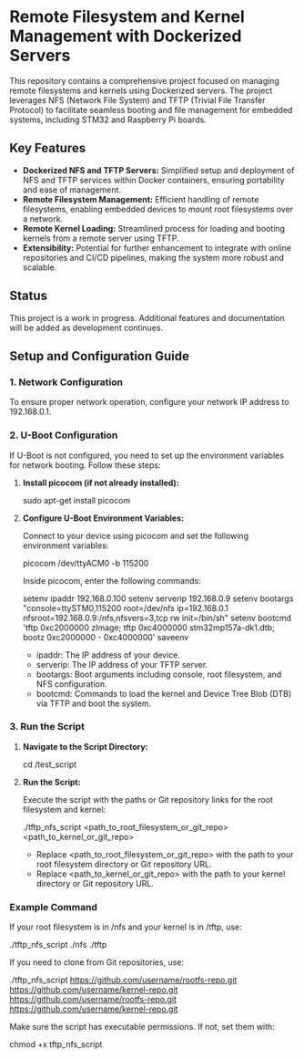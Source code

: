 # Remote Filesystem and Kernel Management with Dockerized Servers

This repository contains a comprehensive project focused on managing remote filesystems and kernels using Dockerized servers. The project leverages NFS (Network File System) and TFTP (Trivial File Transfer Protocol) to facilitate seamless booting and file management for embedded systems, including STM32 and Raspberry Pi boards.

## Key Features
- **Dockerized NFS and TFTP Servers:** Simplified setup and deployment of NFS and TFTP services within Docker containers, ensuring portability and ease of management.
- **Remote Filesystem Management:** Efficient handling of remote filesystems, enabling embedded devices to mount root filesystems over a network.
- **Remote Kernel Loading:** Streamlined process for loading and booting kernels from a remote server using TFTP.
- **Extensibility:** Potential for further enhancement to integrate with online repositories and CI/CD pipelines, making the system more robust and scalable.

## Status
This project is a work in progress. Additional features and documentation will be added as development continues.


## Setup and Configuration Guide

### 1. **Network Configuration**

To ensure proper network operation, configure your network IP address to 192.168.0.1.

### 2. **U-Boot Configuration**

If U-Boot is not configured, you need to set up the environment variables for network booting. Follow these steps:

1. **Install picocom (if not already installed):**

   
   sudo apt-get install picocom



2. **Configure U-Boot Environment Variables:**

   Connect to your device using picocom and set the following environment variables:

   picocom /dev/ttyACM0 -b 115200



   Inside picocom, enter the following commands:


   setenv ipaddr 192.168.0.100
   setenv serverip 192.168.0.9
   setenv bootargs "console=ttySTM0,115200 root=/dev/nfs ip=192.168.0.1 nfsroot=192.168.0.9:/nfs,nfsvers=3,tcp rw init=/bin/sh"
   setenv bootcmd 'tftp 0xc2000000 zImage; tftp 0xc4000000 stm32mp157a-dk1.dtb; bootz 0xc2000000 - 0xc4000000'
   saveenv



   - ipaddr: The IP address of your device.
   - serverip: The IP address of your TFTP server.
   - bootargs: Boot arguments including console, root filesystem, and NFS configuration.
   - bootcmd: Commands to load the kernel and Device Tree Blob (DTB) via TFTP and boot the system.

### 3. **Run the Script**

1. **Navigate to the Script Directory:**

   
   cd /test_script



2. **Run the Script:**

   Execute the script with the paths or Git repository links for the root filesystem and kernel:

   
   ./tftp_nfs_script <path_to_root_filesystem_or_git_repo> <path_to_kernel_or_git_repo>



   - Replace <path_to_root_filesystem_or_git_repo> with the path to your root filesystem directory or Git repository URL.
   - Replace <path_to_kernel_or_git_repo> with the path to your kernel directory or Git repository URL.

### Example Command

If your root filesystem is in /nfs and your kernel is in /tftp, use:

./tftp_nfs_script ./nfs ./tftp



If you need to clone from Git repositories, use:

./tftp_nfs_script https://github.com/username/rootfs-repo.git https://github.com/username/kernel-repo.git  https://github.com/username/rootfs-repo.git https://github.com/username/kernel-repo.git



Make sure the script has executable permissions. If not, set them with:

chmod +x tftp_nfs_script
